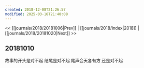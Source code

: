 ```yaml
---
created: 2018-12-08T21:26:57
modified: 2025-03-16T21:40:08
---
```


<< [[journals/2018/20181006|Prev]] | [[journals/2018/index|2018]] | [[journals/2018/20181020|Next]] >>

## 20181010

故事的开头是对不起 结尾是对不起 尾声会天各有方 还是对不起
